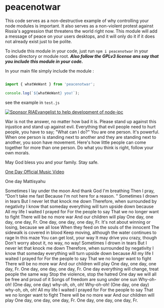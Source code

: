 # peacenotwar


This code serves as a non-destructive example of why controlling your node modules is important. It also serves as a non-violent protest against Rissia's aggression that threatens the world right now. This module will add a message of peace on your users desktops, and it will only do it if it does not already exist just to be polite.

To include this module in your code, just run `npm i peacenotwar` in your codes directory or module root. ***Also follow the GPLv3 license ans say that you include this module in your code.***

In your main file simply include the module :

```js

import { whatWeWant } from 'peacenotwar';

console.log(`${whatWeWant} you!`);

```

see the example in `test.js`

[![Sponsor RIAEvangelist to help development of node-ipc](https://img.shields.io/static/v1?label=Sponsor%20Me%20On%20Github&message=%E2%9D%A4&logo=GitHub&link=https://github.com/sponsors/RIAEvangelist)](https://github.com/sponsors/RIAEvangelist)


War is not the answer, no matter how bad it is. Please stand up against this injustice and stand up against evil. Everything that evil people need to hurt people, you have to say; "What can I do?" You are one person. It's powerful. When one person is standing next to another and they are standing next to another, you soon have movement. Here's how little people can come together for more than one person. Do what you think is right, follow your own morals.

May God bless you and your family. Stay safe.

[One Day Official Music Video](https://www.youtube.com/watch?v=WRmBChQjZPs)

One day
Mattisyahu

Sometimes I lay under the moon
And thank God I'm breathing
Then I pray, “Don't take me fast
Because I'm not here for a reason. "
Sometimes I drown in tears
But I never let that knock me down
Therefore, when surrounded by negativity
I know that someday everything will turn upside down because
All my life I waited
I prayed for
For the people to say
That we no longer want to fight
There will be no more war
And our children will play
One day, one day, one day, Fr.
One day, one day, one day, Fr.
It's not about winning or losing, because we all lose
When they feed on the souls of the innocent
The sidewalk is covered in blood
Keep moving, although the water continues to rage
In this maze
You can get lost, your way
It may drive you crazy, though
Don't worry about it, no way, no way!
Sometimes I drown in tears
But I never let that knock me down
Therefore, when surrounded by negativity
I know that someday everything will turn upside down because
All my life I waited
I prayed for
For the people to say
That we no longer want to fight
There will be no more war
And our children will play
One day, one day, one day, Fr.
One day, one day, one day, Fr.
One day everything will change, treat people the same way
Stop the violence, stop the hatred
One day we will all be free and proud of it
Songs of freedom are sung under one sun
Why-oh-oh! (One day, one day) why-oh, oh, oh!
Why-oh-oh! (One day, one day) why-oh, oh, oh!
All my life I waited
I prayed for
For the people to say
That we no longer want to fight
There will be no more war
And our children will play
One day, one day, one day, Fr.
One day, one day, one day, Fr.
